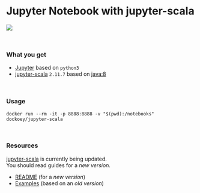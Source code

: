 # Jupyter Notebook with jupyter-scala

[![](https://badge.imagelayers.io/dockoey/jupyter-scala:latest.svg)](https://imagelayers.io/?images=dockoey/jupyter-scala:latest 'Get your own badge on imagelayers.io')

<br>

### What you get
  * [Jupyter](http://jupyter.readthedocs.org/en/latest/install.html) based on `python3`
  * [jupyter-scala](https://github.com/alexarchambault/jupyter-scala) `2.11.7` based on [java:8](https://hub.docker.com/_/java/)

<br>

### Usage

```shell
docker run --rm -it -p 8888:8888 -v "$(pwd):/notebooks" dockoey/jupyter-scala
```

<br>

### Resources
  [jupyter-scala](https://github.com/alexarchambault/jupyter-scala) is currently being updated.  
  You should read guides for a *new version*.
  
  * [README](https://github.com/alexarchambault/jupyter-scala/tree/topic/update-readme) (for a *new version*)
  * [Examples](https://github.com/alexarchambault/jupyter-scala/tree/master/examples) (based on an *old version*)
